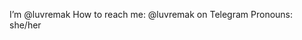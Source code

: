 I’m @luvremak
How to reach me: @luvremak on Telegram
Pronouns: she/her


<!---
luvremak/luvremak is a ✨ special ✨ repository because its `README.md` (this file) appears on your GitHub profile.
You can click the Preview link to take a look at your changes.
--->
